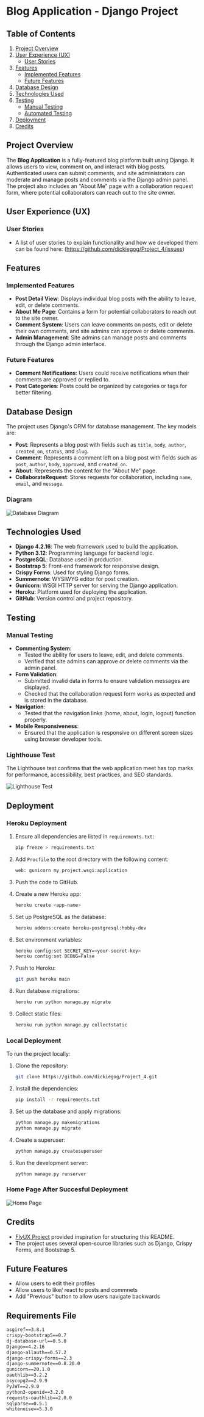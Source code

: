 # Blog Application - Django Project

## Table of Contents

1. [Project Overview](#project-overview)
2. [User Experience (UX)](#user-experience-ux)
   - [User Stories](#user-stories)
3. [Features](#features)
   - [Implemented Features](#implemented-features)
   - [Future Features](#future-features)
4. [Database Design](#database-design)
5. [Technologies Used](#technologies-used)
6. [Testing](#testing)
   - [Manual Testing](#manual-testing)
   - [Automated Testing](#automated-testing)
7. [Deployment](#deployment)
8. [Credits](#credits)

## Project Overview

The **Blog Application** is a fully-featured blog platform built using Django. It allows users to view, comment on, and interact with blog posts. Authenticated users can submit comments, and site administrators can moderate and manage posts and comments via the Django admin panel. The project also includes an "About Me" page with a collaboration request form, where potential collaborators can reach out to the site owner.

## User Experience (UX)

### User Stories

- A list of user stories to explain functionality and how we developed them can be found here:
  (https://github.com/dickiegog/Project_4/issues)

## Features

### Implemented Features

- **Post Detail View**: Displays individual blog posts with the ability to leave, edit, or delete comments.
- **About Me Page**: Contains a form for potential collaborators to reach out to the site owner.
- **Comment System**: Users can leave comments on posts, edit or delete their own comments, and site admins can approve or delete comments.
- **Admin Management**: Site admins can manage posts and comments through the Django admin interface.

### Future Features

- **Comment Notifications**: Users could receive notifications when their comments are approved or replied to.
- **Post Categories**: Posts could be organized by categories or tags for better filtering.

## Database Design

The project uses Django's ORM for database management. The key models are:

- **Post**: Represents a blog post with fields such as `title`, `body`, `author`, `created_on`, `status`, and `slug`.
- **Comment**: Represents a comment left on a blog post with fields such as `post`, `author`, `body`, `approved`, and `created_on`.
- **About**: Represents the content for the "About Me" page.
- **CollaborateRequest**: Stores requests for collaboration, including `name`, `email`, and `message`.

### Diagram

![Database Diagram](assets/P4_Diagram.png)

## Technologies Used

- **Django 4.2.16**: The web framework used to build the application.
- **Python 3.12**: Programming language for backend logic.
- **PostgreSQL**: Database used in production.
- **Bootstrap 5**: Front-end framework for responsive design.
- **Crispy Forms**: Used for styling Django forms.
- **Summernote**: WYSIWYG editor for post creation.
- **Gunicorn**: WSGI HTTP server for serving the Django application.
- **Heroku**: Platform used for deploying the application.
- **GitHub**: Version control and project repository.

## Testing

### Manual Testing

- **Commenting System**:
  - Tested the ability for users to leave, edit, and delete comments.
  - Verified that site admins can approve or delete comments via the admin panel.
- **Form Validation**:
  - Submitted invalid data in forms to ensure validation messages are displayed.
  - Checked that the collaboration request form works as expected and is stored in the database.
- **Navigation**:
  - Tested that the navigation links (home, about, login, logout) function properly.
- **Mobile Responsiveness**:
  - Ensured that the application is responsive on different screen sizes using browser developer tools.

### Lighthouse Test

The Lighthouse test confirms that the web application meet has top marks for performance, accessibility, best practices, and SEO standards.

![Lighthouse Test](assets/P4_Lighthouse.png)

## Deployment

### Heroku Deployment

1. Ensure all dependencies are listed in `requirements.txt`:

   ```bash
   pip freeze > requirements.txt
   ```

2. Add `Procfile` to the root directory with the following content:

   ```bash
   web: gunicorn my_project.wsgi:application
   ```

3. Push the code to GitHub.

4. Create a new Heroku app:

   ```bash
   heroku create <app-name>
   ```

5. Set up PostgreSQL as the database:

   ```bash
   heroku addons:create heroku-postgresql:hobby-dev
   ```

6. Set environment variables:

   ```bash
   heroku config:set SECRET_KEY=<your-secret-key>
   heroku config:set DEBUG=False
   ```

7. Push to Heroku:

   ```bash
   git push heroku main
   ```

8. Run database migrations:

   ```bash
   heroku run python manage.py migrate
   ```

9. Collect static files:
   ```bash
   heroku run python manage.py collectstatic
   ```

### Local Deployment

To run the project locally:

1. Clone the repository:

   ```bash
   git clone https://github.com/dickiegog/Project_4.git
   ```

2. Install the dependencies:

   ```bash
   pip install -r requirements.txt
   ```

3. Set up the database and apply migrations:

   ```bash
   python manage.py makemigrations
   python manage.py migrate
   ```

4. Create a superuser:

   ```bash
   python manage.py createsuperuser
   ```

5. Run the development server:
   ```bash
   python manage.py runserver
   ```

### Home Page After Succesful Deployment

![Home Page](assets/P4_Home.png)

## Credits

- [FlyUX Project](https://github.com/CarlMurray/flyUX-pp4/blob/main/README.md) provided inspiration for structuring this README.
- The project uses several open-source libraries such as Django, Crispy Forms, and Bootstrap 5.

## Future Features

- Allow users to edit their profiles
- Allow users to like/ react to posts and commnets
- Add "Previous" button to allow users navigate backwards

## Requirements File

```txt
asgiref==3.8.1
crispy-bootstrap5==0.7
dj-database-url==0.5.0
Django==4.2.16
django-allauth==0.57.2
django-crispy-forms==2.3
django-summernote==0.8.20.0
gunicorn==20.1.0
oauthlib==3.2.2
psycopg2==2.9.9
PyJWT==2.9.0
python3-openid==3.2.0
requests-oauthlib==2.0.0
sqlparse==0.5.1
whitenoise==5.3.0
```
